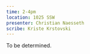 ```yaml
---
time: 2-4pm
location: 1025 SSW
presenter: Christian Naesseth
scribe: Kriste Krstovski
---
```


To be determined.